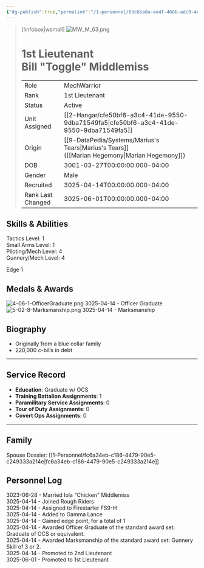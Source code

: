 ```yaml
---
{"dg-publish":true,"permalink":"/1-personnel/83cb5a8a-ee4f-466b-adc9-4ebc06b7cd12/"}
---
```



> [!infobox|wsmall]
> ![MW_M_63.png](/img/user/z_Assets/People/Male/MechWarrior/MW_M_63.png)
> # 1st Lieutenant<br>Bill "Toggle" Middlemiss
> | | |
> | - | - |
> | Role | MechWarrior |
> | Rank | 1st Lieutenant |
> | Status | Active |
> | Unit Assigned | [[2-Hangar/cfe50bf6-a3c4-41de-9550-9dba71549fa5\|cfe50bf6-a3c4-41de-9550-9dba71549fa5]]
> | Origin | [[9-DataPedia/Systems/Marius's Tears\|Marius's Tears]]<br>([[Marian Hegemony\|Marian Hegemony]]) |
> | DOB | 3001-03-27T00:00:00.000-04:00 |
> | Gender | Male |
> | Recruited | 3025-04-14T00:00:00.000-04:00 |
> | Rank Last Changed | 3025-06-01T00:00:00.000-04:00 |

## Skills & Abilities
Tactics Level: 1<br>Small Arms Level: 1<br>Piloting/Mech Level: 4<br>Gunnery/Mech Level: 4<br>

Edge 1

## Medals & Awards
  
![4-06-1-OfficerGraduate.png](/img/user/z_Assets/Awards/ribbons/4-06-1-OfficerGraduate.png) 3025-04-14 - Officer Graduate<br>![5-02-8-Marksmanship.png](/img/user/z_Assets/Awards/ribbons/5-02-8-Marksmanship.png) 3025-04-14 - Marksmanship<br>

## Biography
- Originally from a blue collar family
- 220,000 c-bills in debt
---
## Service Record
- **Education**: Graduate w/ OCS
- **Training Battalion Assignments**: 1
- **Paramilitary Service Assignments**: 0
- **Tour of Duty Assignments**: 0
- **Covert Ops Assignments**: 0
---

## Family
Spouse Dossier: [[1-Personnel/fc6a34eb-c186-4479-90e5-c249333a214e\|fc6a34eb-c186-4479-90e5-c249333a214e]]


## Personnel Log
3023-06-28 - Married Iola "Chicken" Middlemiss<br>3025-04-14 - Joined Rough Riders<br>3025-04-14 - Assigned to Firestarter FS9-H<br>3025-04-14 - Added to Gamma Lance<br>3025-04-14 - Gained edge point, for a total of 1<br>3025-04-14 - Awarded Officer Graduate of the standard award set: Graduate of OCS or equivalent.<br>3025-04-14 - Awarded Marksmanship of the standard award set: Gunnery Skill of 3 or 2.<br>3025-04-14 - Promoted to 2nd Lieutenant<br>3025-06-01 - Promoted to 1st Lieutenant<br>
